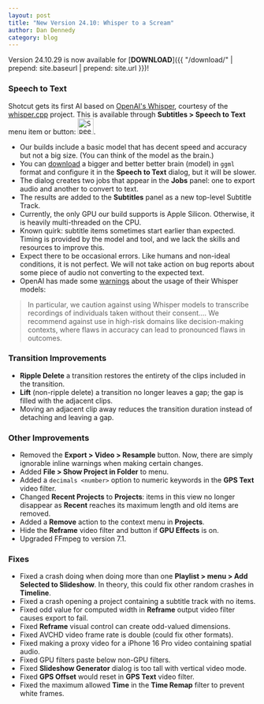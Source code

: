 ```yaml
---
layout: post
title: "New Version 24.10: Whisper to a Scream"
author: Dan Dennedy
category: blog
---
```


Version 24.10.29 is now available for [**DOWNLOAD**]({{ "/download/" | prepend: site.baseurl | prepend: site.url }})!

### Speech to Text 

Shotcut gets its first AI based on [OpenAI's Whisper](https://openai.com/index/whisper/),
courtesy of the [whisper.cpp](https://github.com/ggerganov/whisper.cpp) project.
This is available through **Subtitles > Speech to Text** menu item or button: <kbd><img alt="Speech to Text icon" src="https://d2t917e3b1b2xy.cloudfront.net/original/3X/8/2/8280d8783625e9b235728767f702e2e80abe3714.png" width="32" height="32"></kbd>.

  - Our builds include a basic model that has decent speed and accuracy but not a big size. (You can think of the model as the brain.)
  - You can [download](https://huggingface.co/ggerganov/whisper.cpp/tree/main) a bigger and better better brain (model) in `ggml` format and configure it in the **Speech to Text** dialog, but it will be slower.
  - The dialog creates two jobs that appear in the **Jobs** panel: one to export audio and another to convert to text.
  - The results are added to the **Subtitles** panel as a new top-level Subtitle Track.
  - Currently, the only GPU our build supports is Apple Silicon. Otherwise, it is heavily multi-threaded on the CPU.
  - Known quirk: subtitle items sometimes start earlier than expected. Timing is provided by the model and tool, and we lack the skills and resources to improve this.
  - Expect there to be occasional errors. Like humans and non-ideal conditions, it is not perfect. We will not take action on bug reports about some piece of audio not converting to the expected text.
  - OpenAI has made some [warnings](https://huggingface.co/openai/whisper-large#evaluated-use) about the usage of their Whisper models:  
  > In particular, we caution against using Whisper models to transcribe recordings of individuals taken without their consent.... We recommend against use in high-risk domains like decision-making contexts, where flaws in accuracy can lead to pronounced flaws in outcomes.

### Transition Improvements

  - **Ripple Delete** a transition restores the entirety of the clips included in the transition.
  - **Lift** (non-ripple delete) a transition no longer leaves a gap; the gap is filled with the adjacent clips.
  - Moving an adjacent clip away reduces the transition duration instead of detaching and leaving a gap.

### Other Improvements
 
- Removed the **Export > Video > Resample** button. Now, there are simply ignorable inline warnings when making certain changes.
- Added **File > Show Project in Folder** to menu.
- Added a `decimals <number>` option to numeric keywords in the **GPS Text** video filter.
- Changed **Recent Projects** to **Projects**: items in this view no longer disappear as **Recent** reaches its maximum length and old items are removed.
- Added a **Remove** action to the context menu in **Projects**.
- Hide the **Reframe** video filter and button if **GPU Effects** is on.
- Upgraded FFmpeg to version 7.1.

### Fixes

- Fixed a crash doing when doing more than one **Playlist > menu > Add Selected to Slideshow**. In theory, this could fix other random crashes in **Timeline**.
- Fixed a crash opening a project containing a subtitle track with no items.
- Fixed odd value for computed width in **Reframe** output video filter causes export to fail.
- Fixed **Reframe** visual control can create odd-valued dimensions.
- Fixed AVCHD video frame rate is double (could fix other formats).
- Fixed making a proxy video for a iPhone 16 Pro video containing spatial audio.
- Fixed GPU filters paste below non-GPU filters.
- Fixed **Slideshow Generator** dialog is too tall with vertical video mode.
- Fixed **GPS Offset** would reset in **GPS Text** video filter.
- Fixed the maximum allowed **Time** in the **Time Remap** filter to prevent white frames.
